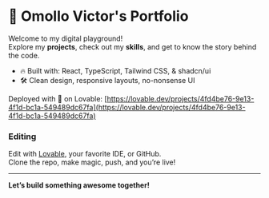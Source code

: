 
# 🚀 Omollo Victor's Portfolio

Welcome to my digital playground!  
Explore my **projects**, check out my **skills**, and get to know the story behind the code.

- 🔥 Built with: React, TypeScript, Tailwind CSS, & shadcn/ui
- 🛠️ Clean design, responsive layouts, no-nonsense UI

Deployed with 💚 on Lovable: [https://lovable.dev/projects/4fd4be76-9e13-4f1d-bc1a-549489dc67fa](https://lovable.dev/projects/4fd4be76-9e13-4f1d-bc1a-549489dc67fa)

### Editing
Edit with [Lovable](https://lovable.dev/), your favorite IDE, or GitHub.  
Clone the repo, make magic, push, and you’re live!

---

**Let’s build something awesome together!**
